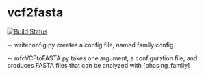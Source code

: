 # vcf2fasta

[![Build Status](https://travis-ci.org/vstaneva/familyvcf2fasta.svg?branch=master)](https://travis-ci.org/vstaneva/familyvcf2fasta)

-- writeconfig.py creates a config file, named family.config

-- mfcVCFtoFASTA.py takes one argument, a configuration file, and produces FASTA files that can be analyzed with [phasing_family]
